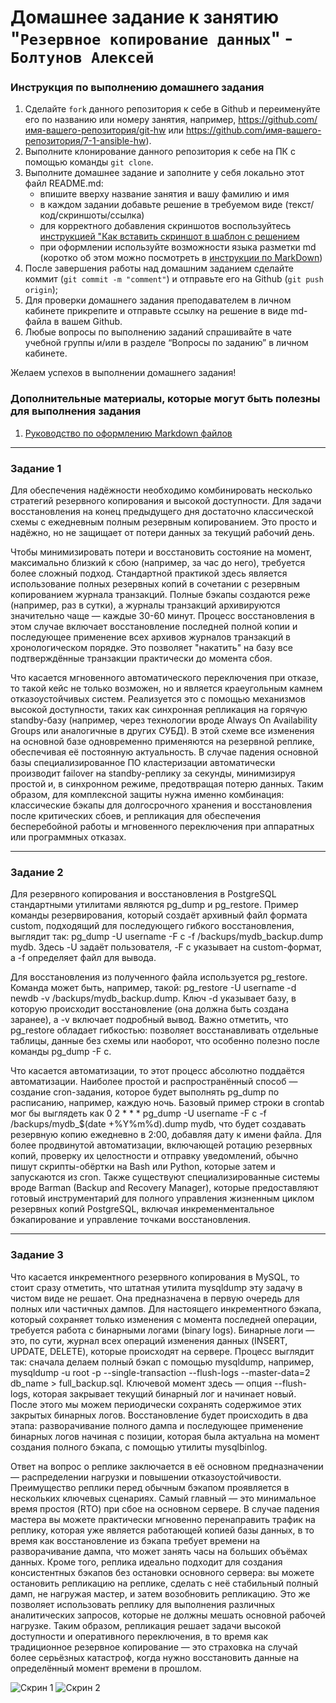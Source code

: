 # Домашнее задание к занятию "`Резервное копирование данных`" - `Болтунов Алексей`


### Инструкция по выполнению домашнего задания

   1. Сделайте `fork` данного репозитория к себе в Github и переименуйте его по названию или номеру занятия, например, https://github.com/имя-вашего-репозитория/git-hw или  https://github.com/имя-вашего-репозитория/7-1-ansible-hw).
   2. Выполните клонирование данного репозитория к себе на ПК с помощью команды `git clone`.
   3. Выполните домашнее задание и заполните у себя локально этот файл README.md:
      - впишите вверху название занятия и вашу фамилию и имя
      - в каждом задании добавьте решение в требуемом виде (текст/код/скриншоты/ссылка)
      - для корректного добавления скриншотов воспользуйтесь [инструкцией "Как вставить скриншот в шаблон с решением](https://github.com/netology-code/sys-pattern-homework/blob/main/screen-instruction.md)
      - при оформлении используйте возможности языка разметки md (коротко об этом можно посмотреть в [инструкции  по MarkDown](https://github.com/netology-code/sys-pattern-homework/blob/main/md-instruction.md))
   4. После завершения работы над домашним заданием сделайте коммит (`git commit -m "comment"`) и отправьте его на Github (`git push origin`);
   5. Для проверки домашнего задания преподавателем в личном кабинете прикрепите и отправьте ссылку на решение в виде md-файла в вашем Github.
   6. Любые вопросы по выполнению заданий спрашивайте в чате учебной группы и/или в разделе “Вопросы по заданию” в личном кабинете.
   
Желаем успехов в выполнении домашнего задания!
   
### Дополнительные материалы, которые могут быть полезны для выполнения задания

1. [Руководство по оформлению Markdown файлов](https://gist.github.com/Jekins/2bf2d0638163f1294637#Code)

---

### Задание 1

Для обеспечения надёжности необходимо комбинировать несколько стратегий резервного копирования и высокой доступности. Для задачи восстановления на конец предыдущего дня достаточно классической схемы с ежедневным полным резервным копированием. Это просто и надёжно, но не защищает от потери данных за текущий рабочий день.

Чтобы минимизировать потери и восстановить состояние на момент, максимально близкий к сбою (например, за час до него), требуется более сложный подход. Стандартной практикой здесь является использование полных резервных копий в сочетании с резервным копированием журнала транзакций. Полные бэкапы создаются реже (например, раз в сутки), а журналы транзакций архивируются значительно чаще — каждые 30-60 минут. Процесс восстановления в этом случае включает восстановление последней полной копии и последующее применение всех архивов журналов транзакций в хронологическом порядке. Это позволяет "накатить" на базу все подтверждённые транзакции практически до момента сбоя.

Что касается мгновенного автоматического переключения при отказе, то такой кейс не только возможен, но и является краеугольным камнем отказоустойчивых систем. Реализуется это с помощью механизмов высокой доступности, таких как синхронная репликация на горячую standby-базу (например, через технологии вроде Always On Availability Groups или аналогичные в других СУБД). В этой схеме все изменения на основной базе одновременно применяются на резервной реплике, обеспечивая её постоянную актуальность. В случае падения основной базы специализированное ПО кластеризации автоматически производит failover на standby-реплику за секунды, минимизируя простой и, в синхронном режиме, предотвращая потерю данных. Таким образом, для комплексной защиты нужна именно комбинация: классические бэкапы для долгосрочного хранения и восстановления после критических сбоев, и репликация для обеспечения бесперебойной работы и мгновенного переключения при аппаратных или программных отказах.


---

### Задание 2


Для резервного копирования и восстановления в PostgreSQL стандартными утилитами являются pg_dump и pg_restore. Пример команды резервирования, который создаёт архивный файл формата custom, подходящий для последующего гибкого восстановления, выглядит так: pg_dump -U username -F c -f /backups/mydb_backup.dump mydb. Здесь -U задаёт пользователя, -F c указывает на custom-формат, а -f определяет файл для вывода.

Для восстановления из полученного файла используется pg_restore. Команда может быть, например, такой: pg_restore -U username -d newdb -v /backups/mydb_backup.dump. Ключ -d указывает базу, в которую происходит восстановление (она должна быть создана заранее), а -v включает подробный вывод. Важно отметить, что pg_restore обладает гибкостью: позволяет восстанавливать отдельные таблицы, данные без схемы или наоборот, что особенно полезно после команды pg_dump -F c.

Что касается автоматизации, то этот процесс абсолютно поддаётся автоматизации. Наиболее простой и распространённый способ — создание cron-задания, которое будет выполнять pg_dump по расписанию, например, каждую ночь. Базовый пример строки в crontab мог бы выглядеть как 0 2 * * * pg_dump -U username -F c -f /backups/mydb_$(date +\%Y\%m\%d).dump mydb, что будет создавать резервную копию ежедневно в 2:00, добавляя дату к имени файла. Для более продвинутой автоматизации, включающей ротацию резервных копий, проверку их целостности и отправку уведомлений, обычно пишут скрипты-обёртки на Bash или Python, которые затем и запускаются из cron. Также существуют специализированные системы вроде Barman (Backup and Recovery Manager), которые предоставляют готовый инструментарий для полного управления жизненным циклом резервных копий PostgreSQL, включая инкременментальное бэкапирование и управление точками восстановления.





---

### Задание 3

Что касается инкрементного резервного копирования в MySQL, то стоит сразу отметить, что штатная утилита mysqldump эту задачу в чистом виде не решает. Она предназначена в первую очередь для полных или частичных дампов. Для настоящего инкрементного бэкапа, который сохраняет только изменения с момента последней операции, требуется работа с бинарными логами (binary logs). Бинарные логи — это, по сути, журнал всех операций изменения данных (INSERT, UPDATE, DELETE), которые происходят на сервере. Процесс выглядит так: сначала делаем полный бэкап с помощью mysqldump, например, mysqldump -u root -p --single-transaction --flush-logs --master-data=2 db_name > full_backup.sql. Ключевой момент здесь — опция --flush-logs, которая закрывает текущий бинарный лог и начинает новый. После этого мы можем периодически сохранять содержимое этих закрытых бинарных логов. Восстановление будет происходить в два этапа: разворачивание полного дампа и последующее применение бинарных логов начиная с позиции, которая была актуальна на момент создания полного бэкапа, с помощью утилиты mysqlbinlog.

Ответ на вопрос о реплике заключается в её основном предназначении — распределении нагрузки и повышении отказоустойчивости. Преимущество реплики перед обычным бэкапом проявляется в нескольких ключевых сценариях. Самый главный — это минимальное время простоя (RTO) при сбое на основном сервере. В случае падения мастера вы можете практически мгновенно перенаправить трафик на реплику, которая уже является работающей копией базы данных, в то время как восстановление из бэкапа требует времени на разворачивание дампа, что может занять часы на больших объёмах данных. Кроме того, реплика идеально подходит для создания консистентных бэкапов без остановки основного сервера: вы можете остановить репликацию на реплике, сделать с неё стабильный полный дамп, не нагружая мастер, и затем возобновить репликацию. Это же позволяет использовать реплику для выполнения различных аналитических запросов, которые не должны мешать основной рабочей нагрузке. Таким образом, репликация решает задачи высокой доступности и оперативного переключения, в то время как традиционное резервное копирование — это страховка на случай более серьёзных катастроф, когда нужно восстановить данные на определённый момент времени в прошлом.



![Скрин 1](screenshots/hw8-03s1.png)
![Скрин 2](screenshots/hw8-03s2.png)
